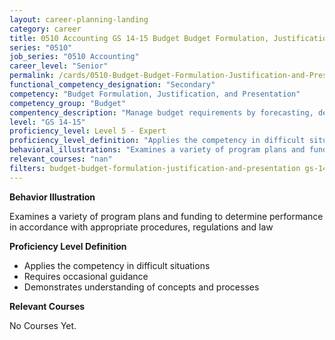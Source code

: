 ```yaml
---
layout: career-planning-landing
category: career
title: 0510 Accounting GS 14-15 Budget Budget Formulation, Justification, and Presentation
series: "0510"
job_series: "0510 Accounting"
career_level: "Senior"
permalink: /cards/0510-Budget-Budget-Formulation-Justification-and-Presentation-Level-5---Expert/
functional_competency_designation: "Secondary"
competency: "Budget Formulation, Justification, and Presentation"
competency_group: "Budget"
compentency_description: "Manage budget requirements by forecasting, developing and justifying budgets in compliance with statutory/regulatory guidance. "
level: "GS 14-15"
proficiency_level: Level 5 - Expert
proficiency_level_definition: "Applies the competency in difficult situations ? Requires occasional guidance ? Demonstrates understanding of concepts and processes"
behavioral_illustrations: "Examines a variety of program plans and funding to determine performance in accordance with appropriate procedures, regulations and law"
relevant_courses: "nan"
filters: budget-budget-formulation-justification-and-presentation gs-14-15 series-0510
---
```


<div id="cfo-card-content-behavioral-illustrations" class="cfo-inner-card-content">
<p><b>Behavior Illustration</b></p>
<p>Examines a variety of program plans and funding to determine performance in accordance with appropriate procedures, regulations and law</p>
</div>

<div id="cfo-card-content-proficiency-level-definition" class="cfo-inner-card-content">
<p><b>Proficiency Level Definition</b></p>
<ul><li>Applies the competency in difficult situations</li>
<li>Requires occasional guidance</li>
<li>Demonstrates understanding of concepts and processes</li>
</ul></div>

<div id="cfo-card-content-relevant-courses" class="cfo-inner-card-content">
<p><b>Relevant Courses</b></p>
<div class="cfo-courses-outer">
<div class="cfo-courses-inner">No Courses Yet.</div>
</div>
</div>
